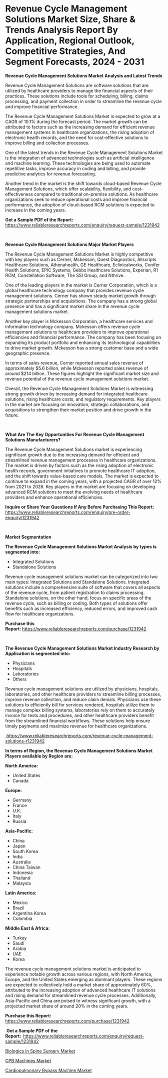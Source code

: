 <p><h1>Revenue Cycle Management Solutions Market Size, Share & Trends Analysis Report By Application, Regional Outlook, Competitive Strategies, And Segment Forecasts, 2024 - 2031</h1></p><p><strong>Revenue Cycle Management Solutions Market Analysis and Latest Trends</strong></p>
<p><p>Revenue Cycle Management Solutions are software solutions that are utilized by healthcare providers to manage the financial aspects of their practices. These solutions include tools for scheduling, billing, claims processing, and payment collection in order to streamline the revenue cycle and improve financial performance.</p><p>The Revenue Cycle Management Solutions Market is expected to grow at a CAGR of 10.1% during the forecast period. The market growth can be attributed to factors such as the increasing demand for efficient revenue management systems in healthcare organizations, the rising adoption of electronic health records, and the need for cost-effective solutions to improve billing and collection processes.</p><p>One of the latest trends in the Revenue Cycle Management Solutions Market is the integration of advanced technologies such as artificial intelligence and machine learning. These technologies are being used to automate repetitive tasks, improve accuracy in coding and billing, and provide predictive analytics for revenue forecasting.</p><p>Another trend in the market is the shift towards cloud-based Revenue Cycle Management Solutions, which offer scalability, flexibility, and cost-effectiveness compared to traditional on-premise solutions. As healthcare organizations seek to reduce operational costs and improve financial performance, the adoption of cloud-based RCM solutions is expected to increase in the coming years.</p></p>
<p><strong>Get a Sample PDF of the Report:&nbsp;</strong> <a href="https://www.reliableresearchreports.com/enquiry/request-sample/1231942">https://www.reliableresearchreports.com/enquiry/request-sample/1231942</a></p>
<p>&nbsp;</p>
<p><strong>Revenue Cycle Management Solutions Major Market Players</strong></p>
<p><p>The Revenue Cycle Management Solutions Market is highly competitive with key players such as Cerner, Mckesson, Quest Diagnostics, Allscripts Healthcare Solutions, Athenahealth, GE Healthcare, Eclinicalworks, Conifer Health Solutions, EPIC Systems, Gebbs Healthcare Solutions, Experian, R1 RCM, Constellation Software, The SSI Group, and Nthrive. </p><p>One of the leading players in the market is Cerner Corporation, which is a global healthcare technology company that provides revenue cycle management solutions. Cerner has shown steady market growth through strategic partnerships and acquisitions. The company has a strong global presence and has a significant market share in the revenue cycle management solutions market.</p><p>Another key player is Mckesson Corporation, a healthcare services and information technology company. Mckesson offers revenue cycle management solutions to healthcare providers to improve operational efficiencies and financial performance. The company has been focusing on expanding its product portfolio and enhancing its technological capabilities to drive market growth. Mckesson has a strong customer base and a wide geographic presence.</p><p>In terms of sales revenue, Cerner reported annual sales revenue of approximately $5.6 billion, while Mckesson reported sales revenue of around $214 billion. These figures highlight the significant market size and revenue potential of the revenue cycle management solutions market.</p><p>Overall, the Revenue Cycle Management Solutions Market is witnessing strong growth driven by increasing demand for integrated healthcare solutions, rising healthcare costs, and regulatory requirements. Key players in the market are focusing on innovation, strategic collaborations, and acquisitions to strengthen their market position and drive growth in the future.</p></p>
<p>&nbsp;</p>
<p><strong>What Are The Key Opportunities For Revenue Cycle Management Solutions Manufacturers?</strong></p>
<p><p>The Revenue Cycle Management Solutions market is experiencing significant growth due to the increasing demand for efficient and streamlined revenue management processes in healthcare organizations. The market is driven by factors such as the rising adoption of electronic health records, government initiatives to promote healthcare IT adoption, and the shift towards value-based care models. The market is expected to continue to expand in the coming years, with a projected CAGR of over 12% from 2021 to 2026. Key players in the market are focusing on developing advanced RCM solutions to meet the evolving needs of healthcare providers and enhance operational efficiencies.</p></p>
<p><strong>Inquire or Share Your Questions If Any Before Purchasing This Report:</strong> <a href="https://www.reliableresearchreports.com/enquiry/pre-order-enquiry/1231942">https://www.reliableresearchreports.com/enquiry/pre-order-enquiry/1231942</a></p>
<p>&nbsp;</p>
<p><strong>Market Segmentation</strong></p>
<p><strong>The Revenue Cycle Management Solutions Market Analysis by types is segmented into:</strong></p>
<p><ul><li>Integrated Solutions</li><li>Standalone Solutions</li></ul></p>
<p><p>Revenue cycle management solutions market can be categorized into two main types: Integrated Solutions and Standalone Solutions. Integrated solutions include a comprehensive suite of software that covers all aspects of the revenue cycle, from patient registration to claims processing. Standalone solutions, on the other hand, focus on specific areas of the revenue cycle, such as billing or coding. Both types of solutions offer benefits such as increased efficiency, reduced errors, and improved cash flow for healthcare organizations.</p></p>
<p><strong>Purchase this Report:&nbsp;</strong><a href="https://www.reliableresearchreports.com/purchase/1231942">https://www.reliableresearchreports.com/purchase/1231942</a></p>
<p>&nbsp;</p>
<p><strong>The Revenue Cycle Management Solutions Market Industry Research by Application is segmented into:</strong></p>
<p><ul><li>Physicians</li><li>Hospitals</li><li>Laboratories</li><li>Others</li></ul></p>
<p><p>Revenue cycle management solutions are utilized by physicians, hospitals, laboratories, and other healthcare providers to streamline billing processes, improve revenue collection, and reduce claim denials. Physicians use these solutions to efficiently bill for services rendered, hospitals utilize them to manage complex billing systems, laboratories rely on them to accurately invoice for tests and procedures, and other healthcare providers benefit from the streamlined financial workflows. These solutions help ensure timely payments and maximize revenue for healthcare organizations.</p></p>
<p><a href="https://www.reliableresearchreports.com/revenue-cycle-management-solutions-r1231942">&nbsp;https://www.reliableresearchreports.com/revenue-cycle-management-solutions-r1231942</a></p>
<p><strong>In terms of Region, the Revenue Cycle Management Solutions Market Players available by Region are:</strong></p>
<p>
    <p> <strong> North America: </strong>
        <ul>
            <li>United States</li>
            <li>Canada</li>
        </ul>
        </p> 
    <p> <strong> Europe: </strong>
        <ul>
            <li>Germany</li>
            <li>France</li>
            <li>U.K.</li>
            <li>Italy</li>
            <li>Russia</li>
        </ul>
        </p> 
    <p> <strong> Asia-Pacific: </strong>
        <ul>
            <li>China</li>
            <li>Japan</li>
            <li>South Korea</li>
            <li>India</li>
            <li>Australia</li>
            <li>China Taiwan</li>
            <li>Indonesia</li>
            <li>Thailand</li>
            <li>Malaysia</li>
        </ul>
        </p> 
    <p> <strong> Latin America: </strong>
        <ul>
            <li>Mexico</li>
            <li>Brazil</li>
            <li>Argentina Korea</li>
            <li>Colombia</li>
        </ul>
        </p> 
    <p> <strong> Middle East & Africa: </strong>
        <ul>
            <li>Turkey</li>
            <li>Saudi</li>
            <li>Arabia</li>
            <li>UAE</li>
            <li>Korea</li>
        </ul>
    </p>
    </p>
<p><p>The revenue cycle management solutions market is anticipated to experience notable growth across various regions, with North America, Europe, and the United States emerging as dominant players. These regions are expected to collectively hold a market share of approximately 60%, attributed to the increasing adoption of advanced healthcare IT solutions and rising demand for streamlined revenue cycle processes. Additionally, Asia-Pacific and China are poised to witness significant growth, with a projected market share of around 20% in the coming years.</p></p>
<p><strong>Purchase this Report: </strong><a href="https://www.reliableresearchreports.com/purchase/1231942">https://www.reliableresearchreports.com/purchase/1231942</a></p>
<p>&nbsp;<strong>Get a Sample PDF of the Report:&nbsp;&nbsp;</strong><a href="https://www.reliableresearchreports.com/enquiry/request-sample/1231942">https://www.reliableresearchreports.com/enquiry/request-sample/1231942</a></p>
<p><strong></strong></p>
<p><p><a href="https://www.linkedin.com/pulse/biologics-spine-surgery-market-insights-players-forecast-bswrf">Biologics in Spine Surgery Market</a></p><p><a href="https://www.linkedin.com/pulse/cpb-machines-market-size-examines-its-scope-primary-focus-plcmf">CPB Machines Market</a></p><p><a href="https://www.linkedin.com/pulse/cardiopulmonary-bypass-machine-market-size-furnishes-valuable-r10gf">Cardiopulmonary Bypass Machine Market</a></p></p>